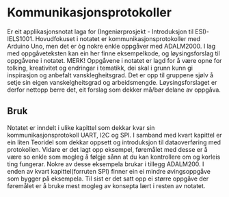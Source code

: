 # Kommunikasjonsprotokoller

Er eit applikasjonsnotat laga for (Ingeniørprosjekt - Introduksjon til ESI)-IELS1001. Hovudfokuset i notatet er kommunikasjonsprotokoller med Arduino Uno, men det er òg nokre enkle oppgåver med ADALM2000. I lag med oppgåveteksten kan ein her finne eksempelkode, og løysingsforslag til oppgåvene i notatet. MERK! Oppgåvene i notatet er lagd for å være opne for tolking, kreativitet og endringar i tematikk, dei skal i grunn kunn gi inspirasjon og anbefalt vansklegheitsgrad. Det er opp til gruppene sjølv å setje sin eigen vanskelgheitsgrad og arbeidsmengde. Løysingsforslaget er derfor nettopp berre det, eit forslag som dekker må/bør delane av oppgåva.

## Bruk

Notatet er inndelt i ulike kapittel som dekkar kvar sin kommunikasjonsprotokoll UART, I2C og SPI. I samband med kvart kapittel er ein liten Teoridel som dekkar oppsett og introduksjon til dataoverføring med protokollen. Vidare er det lagt opp eksempel, føremålet med desse er å være so enkle som mogleg å følgje sånn at du kan kontrollere om og korleis ting fungerar. Nokre av desse eksempela brukar i tillegg ADALM200. I enden av kvart kapittel(forruten SPI) finner ein ei mindre øvingsoppgåve som bygger på eksempela.
Til sist er det satt opp ei større oppgåve der føremålet er å bruke mest mogleg av konsepta lært i resten av notatet.  
